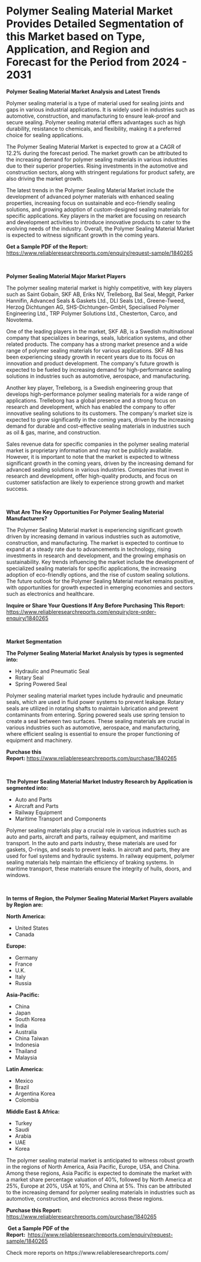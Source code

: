 <p><h1>Polymer Sealing Material Market Provides Detailed Segmentation of this Market based on Type, Application, and Region and Forecast for the Period from 2024 - 2031</h1></p><p><strong>Polymer Sealing Material Market Analysis and Latest Trends</strong></p>
<p><p>Polymer sealing material is a type of material used for sealing joints and gaps in various industrial applications. It is widely used in industries such as automotive, construction, and manufacturing to ensure leak-proof and secure sealing. Polymer sealing material offers advantages such as high durability, resistance to chemicals, and flexibility, making it a preferred choice for sealing applications.</p><p>The Polymer Sealing Material Market is expected to grow at a CAGR of 12.2% during the forecast period. The market growth can be attributed to the increasing demand for polymer sealing materials in various industries due to their superior properties. Rising investments in the automotive and construction sectors, along with stringent regulations for product safety, are also driving the market growth.</p><p>The latest trends in the Polymer Sealing Material Market include the development of advanced polymer materials with enhanced sealing properties, increasing focus on sustainable and eco-friendly sealing solutions, and growing adoption of custom-designed sealing materials for specific applications. Key players in the market are focusing on research and development activities to introduce innovative products to cater to the evolving needs of the industry. Overall, the Polymer Sealing Material Market is expected to witness significant growth in the coming years.</p></p>
<p><strong>Get a Sample PDF of the Report:&nbsp;</strong> <a href="https://www.reliableresearchreports.com/enquiry/request-sample/1840265">https://www.reliableresearchreports.com/enquiry/request-sample/1840265</a></p>
<p>&nbsp;</p>
<p><strong>Polymer Sealing Material Major Market Players</strong></p>
<p><p>The polymer sealing material market is highly competitive, with key players such as Saint Gobain, SKF AB, Eriks NV, Trelleborg, Bal Seal, Meggit, Parker Hannifin, Advanced Seals & Gaskets Ltd., DLI Seals Ltd., Greene-Tweed, Herzog Dichtungen AG, SHS-Dichtungen-GmbH, Specialised Polymer Engineering Ltd., TRP Polymer Solutions Ltd., Chesterton, Carco, and Novotema.</p><p>One of the leading players in the market, SKF AB, is a Swedish multinational company that specializes in bearings, seals, lubrication systems, and other related products. The company has a strong market presence and a wide range of polymer sealing materials for various applications. SKF AB has been experiencing steady growth in recent years due to its focus on innovation and product development. The company's future growth is expected to be fueled by increasing demand for high-performance sealing solutions in industries such as automotive, aerospace, and manufacturing.</p><p>Another key player, Trelleborg, is a Swedish engineering group that develops high-performance polymer sealing materials for a wide range of applications. Trelleborg has a global presence and a strong focus on research and development, which has enabled the company to offer innovative sealing solutions to its customers. The company's market size is expected to grow significantly in the coming years, driven by the increasing demand for durable and cost-effective sealing materials in industries such as oil & gas, marine, and construction.</p><p>Sales revenue data for specific companies in the polymer sealing material market is proprietary information and may not be publicly available. However, it is important to note that the market is expected to witness significant growth in the coming years, driven by the increasing demand for advanced sealing solutions in various industries. Companies that invest in research and development, offer high-quality products, and focus on customer satisfaction are likely to experience strong growth and market success.</p></p>
<p>&nbsp;</p>
<p><strong>What Are The Key Opportunities For Polymer Sealing Material Manufacturers?</strong></p>
<p><p>The Polymer Sealing Material market is experiencing significant growth driven by increasing demand in various industries such as automotive, construction, and manufacturing. The market is expected to continue to expand at a steady rate due to advancements in technology, rising investments in research and development, and the growing emphasis on sustainability. Key trends influencing the market include the development of specialized sealing materials for specific applications, the increasing adoption of eco-friendly options, and the rise of custom sealing solutions. The future outlook for the Polymer Sealing Material market remains positive, with opportunities for growth expected in emerging economies and sectors such as electronics and healthcare.</p></p>
<p><strong>Inquire or Share Your Questions If Any Before Purchasing This Report:</strong> <a href="https://www.reliableresearchreports.com/enquiry/pre-order-enquiry/1840265">https://www.reliableresearchreports.com/enquiry/pre-order-enquiry/1840265</a></p>
<p>&nbsp;</p>
<p><strong>Market Segmentation</strong></p>
<p><strong>The Polymer Sealing Material Market Analysis by types is segmented into:</strong></p>
<p><ul><li>Hydraulic and Pneumatic Seal</li><li>Rotary Seal</li><li>Spring Powered Seal</li></ul></p>
<p><p>Polymer sealing material market types include hydraulic and pneumatic seals, which are used in fluid power systems to prevent leakage. Rotary seals are utilized in rotating shafts to maintain lubrication and prevent contaminants from entering. Spring powered seals use spring tension to create a seal between two surfaces. These sealing materials are crucial in various industries such as automotive, aerospace, and manufacturing, where efficient sealing is essential to ensure the proper functioning of equipment and machinery.</p></p>
<p><strong>Purchase this Report:&nbsp;</strong><a href="https://www.reliableresearchreports.com/purchase/1840265">https://www.reliableresearchreports.com/purchase/1840265</a></p>
<p>&nbsp;</p>
<p><strong>The Polymer Sealing Material Market Industry Research by Application is segmented into:</strong></p>
<p><ul><li>Auto and Parts</li><li>Aircraft and Parts</li><li>Railway Equipment</li><li>Maritime Transport and Components</li></ul></p>
<p><p>Polymer sealing materials play a crucial role in various industries such as auto and parts, aircraft and parts, railway equipment, and maritime transport. In the auto and parts industry, these materials are used for gaskets, O-rings, and seals to prevent leaks. In aircraft and parts, they are used for fuel systems and hydraulic systems. In railway equipment, polymer sealing materials help maintain the efficiency of braking systems. In maritime transport, these materials ensure the integrity of hulls, doors, and windows.</p></p>
<p>&nbsp;</p>
<p><strong>In terms of Region, the Polymer Sealing Material Market Players available by Region are:</strong></p>
<p>
    <p> <strong> North America: </strong>
        <ul>
            <li>United States</li>
            <li>Canada</li>
        </ul>
        </p> 
    <p> <strong> Europe: </strong>
        <ul>
            <li>Germany</li>
            <li>France</li>
            <li>U.K.</li>
            <li>Italy</li>
            <li>Russia</li>
        </ul>
        </p> 
    <p> <strong> Asia-Pacific: </strong>
        <ul>
            <li>China</li>
            <li>Japan</li>
            <li>South Korea</li>
            <li>India</li>
            <li>Australia</li>
            <li>China Taiwan</li>
            <li>Indonesia</li>
            <li>Thailand</li>
            <li>Malaysia</li>
        </ul>
        </p> 
    <p> <strong> Latin America: </strong>
        <ul>
            <li>Mexico</li>
            <li>Brazil</li>
            <li>Argentina Korea</li>
            <li>Colombia</li>
        </ul>
        </p> 
    <p> <strong> Middle East & Africa: </strong>
        <ul>
            <li>Turkey</li>
            <li>Saudi</li>
            <li>Arabia</li>
            <li>UAE</li>
            <li>Korea</li>
        </ul>
    </p>
    </p>
<p><p>The polymer sealing material market is anticipated to witness robust growth in the regions of North America, Asia Pacific, Europe, USA, and China. Among these regions, Asia Pacific is expected to dominate the market with a market share percentage valuation of 40%, followed by North America at 25%, Europe at 20%, USA at 10%, and China at 5%. This can be attributed to the increasing demand for polymer sealing materials in industries such as automotive, construction, and electronics across these regions.</p></p>
<p><strong>Purchase this Report: </strong><a href="https://www.reliableresearchreports.com/purchase/1840265">https://www.reliableresearchreports.com/purchase/1840265</a></p>
<p>&nbsp;<strong>Get a Sample PDF of the Report:&nbsp;&nbsp;</strong><a href="https://www.reliableresearchreports.com/enquiry/request-sample/1840265">https://www.reliableresearchreports.com/enquiry/request-sample/1840265</a></p>
<p><strong></strong></p>
<p>Check more reports on https://www.reliableresearchreports.com/</p>
